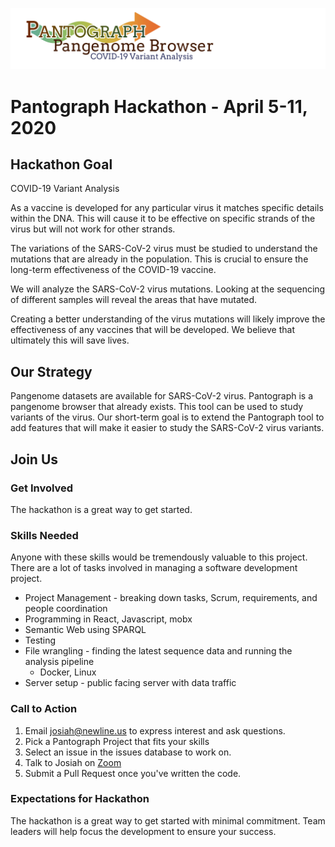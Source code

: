 ![](pantograph.png)

# Pantograph Hackathon - April 5-11, 2020

## Hackathon Goal

COVID-19 Variant Analysis

As a vaccine is developed for any particular virus it matches specific details within the DNA. This will cause it to be effective on specific strands of the virus but will not work for other strands.

The variations of the SARS-CoV-2 virus must be studied to understand the mutations that are already in the population. This is crucial to ensure the long-term effectiveness of the COVID-19 vaccine.


We will analyze the SARS-CoV-2 virus mutations. Looking at the sequencing of different samples will reveal the areas that have mutated.

Creating a better understanding of the virus mutations will likely improve the effectiveness of any vaccines that will be developed. We believe that ultimately this will save lives.

## Our Strategy

Pangenome datasets are available for SARS-CoV-2 virus. Pantograph is a pangenome browser that already exists. This tool can be used to study variants of the virus.  Our short-term goal is to extend the Pantograph tool to add features that will make it easier to study the SARS-CoV-2 virus variants.


## Join Us


### Get Involved

The hackathon is a great way to get started.  


### Skills Needed

Anyone with these skills would be tremendously valuable to this project.
There are a lot of tasks involved in managing a software development project.

* Project Management - breaking down tasks, Scrum, requirements, and people coordination
* Programming in React, Javascript, mobx
* Semantic Web using SPARQL
* Testing
* File wrangling - finding the latest sequence data and running the analysis pipeline
    * Docker, Linux
* Server setup - public facing server with data traffic  


### Call to Action
1. Email josiah@newline.us to express interest and ask questions.
2. Pick a Pantograph Project that fits your skills
3. Select an issue in the issues database to work on. 
4. Talk to Josiah on [Zoom](https://zoom.us/j/9703818860)
5. Submit a Pull Request once you've written the code.

### Expectations for Hackathon

The hackathon is a great way to get started with minimal commitment. Team leaders will help focus the development to ensure your success.

